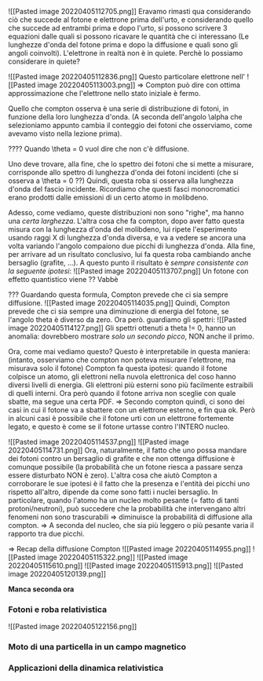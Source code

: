 ![[Pasted image 20220405112705.png]]
Eravamo rimasti qua
considerando ciò che succede al fotone e elettrone prima dell'urto, e considerando quello che succede ad entrambi prima e dopo l'urto, si possono scrivere 3 equazioni dalle quali si possono ricavare le quantità che ci interessano (Le lunghezze d'onda del fotone prima e dopo la diffusione e quali  sono gli angoli coinvolti).
L'elettrone in realtà non è in quiete. Perchè lo possiamo considerare in quiete?

![[Pasted image 20220405112836.png]]
Questo particolare elettrone nell'
![[Pasted image 20220405113003.png]]
=> Compton può dire con ottima approssimazione che l'elettrone nello stato iniziale è fermo.

Quello che compton osserva è una serie di distribuzione di fotoni, in funzione della loro lunghezza d'onda. (A seconda dell'angolo \alpha che selezioniamo appunto cambia il conteggio dei fotoni che osserviamo, come avevamo visto nella lezione prima).

???? Quando \theta = 0 vuol dire che non c'è diffusione.

Uno deve trovare, alla fine, che lo spettro dei fotoni che si mette a misurare, corrisponde allo spettro di lunghezza d'onda dei fotoni incidenti (che si osserva a \theta = 0 ??)
Quindi, questa roba si osserva alla lunghezza d'onda del fascio incidente.
Ricordiamo che questi fasci monocromatici erano prodotti dalle emissioni di un certo atomo in molibdeno.

Adesso, come vediamo, queste distribuzioni non sono "righe", ma hanno una _certa larghezza_.
L'altra cosa che fa compton, dopo aver fatto questa misura con la lunghezza d'onda del molibdeno, lui ripete l'esperimento usando raggi X di lunghezza d'onda diversa, e va a vedere se ancora una volta variando l'angolo compaiono due picchi di lunghezza d'onda. Alla fine, per arrivare ad un risultato conclusivo, lui fa questa roba cambiando anche bersaglio (grafite, ...). A questo punto il risultato è _sempre consistente con la seguente ipotesi_:
![[Pasted image 20220405113707.png]]
Un fotone con effetto quantistico viene ??
Vabbè

???
Guardando questa formula, Compton prevede che ci sia sempre diffusione.
![[Pasted image 20220405114035.png]]
Quindi, Compton prevede che ci sia sempre una diminuzione di energia del fotone, se l'angolo theta è diverso da zero. Ora però. guardiamo gli spettri:
![[Pasted image 20220405114127.png]]
Gli spettri ottenuti a theta != 0, hanno un anomalia: dovrebbero mostrare _solo un secondo picco_, NON anche il primo.

Ora, come mai vediamo questo? Questo è interpretabile in questa maniera:
(intanto, osserviamo che compton non poteva misurare l'elettrone, ma misurava solo il fotone)
Compton fa questa ipotesi: quando il fotone colpisce un atomo, gli elettroni nella nuvola elettronica del coso hanno diversi livelli di energia. Gli elettroni più esterni sono più facilmente estraibili di quelli interni. Ora però quando il fotone arriva non sceglie con quale sbatte, ma segue una certa PDF. => Secondo compton quindi, ci sono dei casi in cui il fotone va a sbattere con un elettrone esterno, e fin qua ok. Però in alcuni casi è possibile che il fotone urti con un elettrone fortemente legato, e questo è come se il fotone urtasse contro l'INTERO nucleo.

![[Pasted image 20220405114537.png]]
![[Pasted image 20220405114731.png]]
Ora, naturalmente, il fatto che uno possa mandare dei fotoni contro un bersaglio di grafite e che non ottenga diffusione è comunque possibile (la probabilità che un fotone riesca a passare senza essere disturbato NON è zero). L'altra cosa che aiutò Compton a corroborare le sue ipotesi è il fatto che la presenza e l'entità dei picchi uno rispetto all'altro, dipende da come sono fatti i nuclei bersaglio. In particolare, quando l'atomo ha un nucleo molto pesante (= fatto di tanti protoni/neutroni), può succedere che la probabilità che intervengano altri fenomeni non sono trascurabili => diminuisce la probabilità di diffusione alla compton. => A seconda del nucleo, che sia più leggero o più pesante varia il rapporto tra due picchi.

=> Recap della diffusione Compton
![[Pasted image 20220405114955.png]]
![[Pasted image 20220405115322.png]]
![[Pasted image 20220405115610.png]]
![[Pasted image 20220405115913.png]]
![[Pasted image 20220405120139.png]]

__Manca seconda ora__

### Fotoni e roba relativistica
![[Pasted image 20220405122156.png]]

### Moto di una particella in un campo magnetico

### Applicazioni della dinamica relativistica